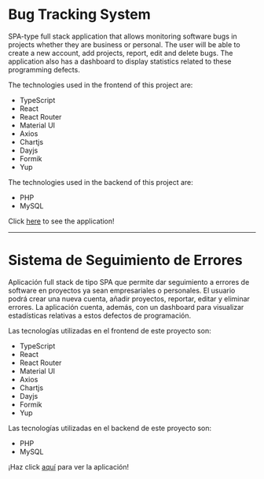 # Bug Tracking System

SPA-type full stack application that allows monitoring software bugs in projects whether they are business or personal. The user will be able to create a new account, add projects, report, edit and delete bugs. The application also has a dashboard to display statistics related to these programming defects.

The technologies used in the frontend of this project are:

<ul>
  <li>TypeScript</li>
  <li>React</li>
  <li>React Router</li>
  <li>Material UI</li>
  <li>Axios</li>
  <li>Chartjs</li>
  <li>Dayjs</li>
  <li>Formik</li>
  <li>Yup</li>
</ul>

The technologies used in the backend of this project are:

<ul>
  <li>PHP</li>
  <li>MySQL</li>
</ul>

Click [here](https://pabloyamakata.github.io/bug-tracking-system-frontend/) to see the application!

---

# Sistema de Seguimiento de Errores

Aplicación full stack de tipo SPA que permite dar seguimiento a errores de software en proyectos ya sean empresariales o personales. El usuario podrá crear una nueva cuenta, añadir proyectos, reportar, editar y eliminar errores. La aplicación cuenta, además, con un dashboard para visualizar estadísticas relativas a estos defectos de programación.

Las tecnologías utilizadas en el frontend de este proyecto son:

<ul>
  <li>TypeScript</li>
  <li>React</li>
  <li>React Router</li>
  <li>Material UI</li>
  <li>Axios</li>
  <li>Chartjs</li>
  <li>Dayjs</li>
  <li>Formik</li>
  <li>Yup</li>
</ul>

Las tecnologías utilizadas en el backend de este proyecto son:

<ul>
  <li>PHP</li>
  <li>MySQL</li>
</ul>

¡Haz click [aquí](https://pabloyamakata.github.io/bug-tracking-system-frontend/) para ver la aplicación!
